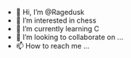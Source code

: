 - 👋 Hi, I’m @Ragedusk
- 👀 I’m interested in chess
- 🌱 I’m currently learning C
- 💞️ I’m looking to collaborate on ...
- 📫 How to reach me ...

<!---
Ragedusk/Ragedusk is a ✨ special ✨ repository because its `README.md` (this file) appears on your GitHub profile.
You can click the Preview link to take a look at your changes.
--->
